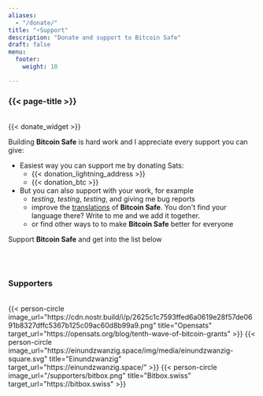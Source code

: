 ```yaml
---
aliases:
  - "/donate/"
title: "⚡Support"
description: "Donate and support to Bitcoin Safe"
draft: false
menu:
  footer:
    weight: 10 

---
```


### {{< page-title >}} 


<br>
{{< donate_widget >}}

Building **Bitcoin Safe** is hard work and I appreciate every support you can give:
- Easiest way you can  support me by donating Sats: 
  - {{< donation_lightning_address >}}
  - {{< donation_btc >}}
- But you can also support with your work, for example
  -   *testing*, *testing*, *testing*, and giving me bug reports
  - improve the [translations](https://hosted.weblate.org/engage/bitcoin-safe/) of **Bitcoin Safe**. You don't find your language there?  Write to me and we add it together.
  -  or  find other ways to to make **Bitcoin Safe** better for everyone

Support **Bitcoin Safe** and get into the list below

<br>
<br>

### Supporters

<br> 
 

<div class="row">
  {{< person-circle image_url="https://cdn.nostr.build/i/p/2625c1c7593ffed6a0619e28f57de0691b8327dffc5367b125c09ac60d8b99a9.png" title="Opensats" target_url="https://opensats.org/blog/tenth-wave-of-bitcoin-grants" >}}
  {{< person-circle image_url="https://einundzwanzig.space/img/media/einundzwanzig-square.svg" title="Einundzwanzig" target_url="https://einundzwanzig.space/" >}}
  {{< person-circle image_url="/supporters/bitbox.png" title="Bitbox.swiss" target_url="https://bitbox.swiss" >}}



</div>